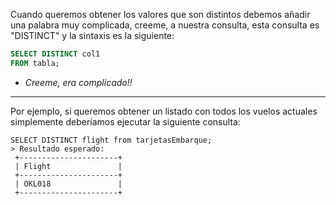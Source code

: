 Cuando queremos obtener los valores que son distintos debemos añadir una palabra muy complicada, creeme, a nuestra consulta, esta consulta es "DISTINCT" y la sintaxis es la siguiente:

```sql
SELECT DISTINCT col1
FROM tabla;
```

* *Creeme, era complicado!!*

---

Por ejemplo, si queremos obtener un listado con todos los vuelos actuales simplemente deberíamos ejecutar la siguiente consulta:

```
SELECT DISTINCT flight from tarjetasEmbarque;
> Resultado esperado:
 +----------------------+
 | Flight               |  
 +----------------------+
 | OKL018               | 
 +----------------------+
```
